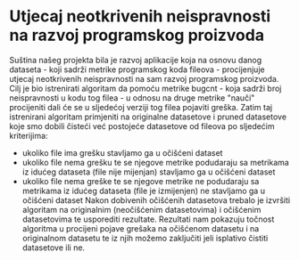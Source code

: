 # Utjecaj neotkrivenih neispravnosti na razvoj programskog proizvoda
 Suština našeg projekta bila je razvoj aplikacije koja na osnovu danog dataseta - koji sadrži metrike programskog koda fileova - procijenjuje utjecaj neotkrivenih neispravnosti na sam razvoj programskog proizvoda.
 Cilj je bio istrenirati algoritam da pomoću metrike bugcnt - koja sadrži broj neispravnosti u kodu tog filea - u odnosu na druge metrike "nauči" procijeniti dali će se u sljedećoj verziji tog filea pojaviti greška. Zatim taj istrenirani algoritam primjeniti na originalne datasetove i pruned datasetove koje smo dobili čisteći već postojeće datasetove od fileova po sljedećim kriterijima:
  * ukoliko file ima grešku stavljamo ga u očišćeni dataset
  * ukoliko file nema grešku te se njegove metrike podudaraju sa metrikama iz idućeg dataseta (file nije mijenjan) stavljamo ga u očišćeni dataset
  * ukoliko file nema greške te se njegove metrike ne podudaraju sa metrikama iz idućeg dataseta (file je izmijenjen) ne stavljamo ga u očišćeni dataset
 Nakon dobivenih očišćenih datasetova trebalo je izvršiti algoritam na originalnim (neočišćenim datasetovima) i očišćenim datasetovima te usporediti rezultate. Rezultati nam pokazuju točnost algoritma u procijeni pojave grešaka na očišćenom datasetu i na originalnom datasetu te iz njih možemo zaključiti jeli isplativo čistiti datasetove ili ne.

